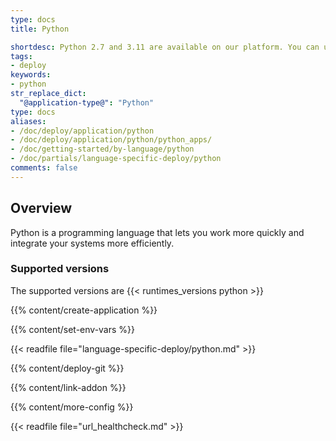 ```yaml
---
type: docs
title: Python

shortdesc: Python 2.7 and 3.11 are available on our platform. You can use Git to deploy your application.
tags:
- deploy
keywords:
- python
str_replace_dict:
  "@application-type@": "Python"
type: docs
aliases:
- /doc/deploy/application/python
- /doc/deploy/application/python/python_apps/
- /doc/getting-started/by-language/python
- /doc/partials/language-specific-deploy/python
comments: false
---
```


## Overview

Python is a programming language that lets you work more quickly and integrate your systems more efficiently.

### Supported versions

The supported versions are {{< runtimes_versions python >}}

{{% content/create-application %}}

{{% content/set-env-vars %}}

{{< readfile file="language-specific-deploy/python.md" >}}

{{% content/deploy-git %}}

{{% content/link-addon %}}

{{% content/more-config %}}

{{< readfile file="url_healthcheck.md" >}}
